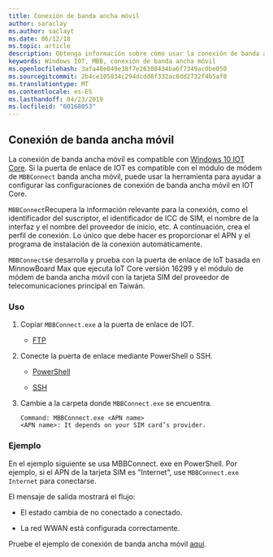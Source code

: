 ```yaml
---
title: Conexión de banda ancha móvil
author: saraclay
ms.author: saclayt
ms.date: 06/12/18
ms.topic: article
description: Obtenga información sobre cómo usar la conexión de banda ancha móvil para Windows 10 IoT Core.
keywords: Windows IOT, MBB, conexión de banda ancha móvil
ms.openlocfilehash: 3afa48e049e38f7e26308434ba6f7349ac0be050
ms.sourcegitcommit: 2b4ce105834c294dcdd8f332ac8dd2732f4b5af8
ms.translationtype: MT
ms.contentlocale: es-ES
ms.lasthandoff: 04/23/2019
ms.locfileid: "60168053"
---
```

## <a name="mobile-broadband-connection"></a>Conexión de banda ancha móvil

La conexión de banda ancha móvil es compatible con [Windows 10 IOT Core](http://windowsondevices.com). Si la puerta de enlace de IOT es compatible con el módulo de módem de `MBBConnect` banda ancha móvil, puede usar la herramienta para ayudar a configurar las configuraciones de conexión de banda ancha móvil en IOT Core.

`MBBConnect`Recupera la información relevante para la conexión, como el identificador del suscriptor, el identificador de ICC de SIM, el nombre de la interfaz y el nombre del proveedor de inicio, etc. A continuación, crea el perfil de conexión. Lo único que debe hacer es proporcionar el APN y el programa de instalación de la conexión automáticamente.

`MBBConnect`se desarrolla y prueba con la puerta de enlace de IoT basada en MinnowBoard Max que ejecuta IoT Core versión 16299 y el módulo de módem de banda ancha móvil con la tarjeta SIM del proveedor de telecomunicaciones principal en Taiwán.

### <a name="usage"></a>Uso

1. Copiar `MBBConnect.exe` a la puerta de enlace de IOT.

   * [FTP](https://docs.microsoft.com/windows/iot-core/connect-your-device/ftp)

2. Conecte la puerta de enlace mediante PowerShell o SSH.

   * [PowerShell](https://docs.microsoft.com/windows/iot-core/connect-your-device/powershell)

   * [SSH](https://docs.microsoft.com/windows/iot-core/connect-your-device/SSH)

3. Cambie a la carpeta donde `MBBConnect.exe` se encuentra. 
   ```
   Command: MBBConnect.exe <APN name>
   <APN name>: It depends on your SIM card’s provider. 
   ```

### <a name="example"></a>Ejemplo
En el ejemplo siguiente se usa MBBConnect. exe en PowerShell. Por ejemplo, si el APN de la tarjeta SIM es "Internet", use `MBBConnect.exe Internet` para conectarse.
 
El mensaje de salida mostrará el flujo:

* El estado cambia de no conectado a conectado. 

* La red WWAN está configurada correctamente.

Pruebe el ejemplo de conexión de banda ancha móvil [aquí](https://github.com/ms-iot/iot-utilities/tree/master/MBBConnect).

